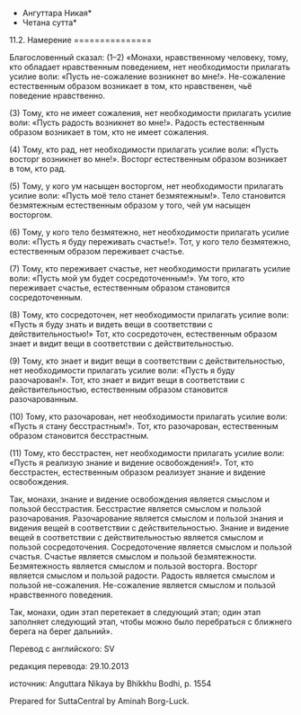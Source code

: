 * Ангуттара Никая*
* Четана сутта*

11\.2\. Намерение
\=\=\=\=\=\=\=\=\=\=\=\=\=\=\=

Благословенный сказал: \(1–2\) «Монахи, нравственному человеку, тому, кто обладает нравственным поведением, нет необходимости прилагать усилие воли: «Пусть не\-сожаление возникнет во мне\!»\. Не\-сожаление естественным образом возникает в том, кто нравственен, чьё поведение нравственно\.

\(3\) Тому, кто не имеет сожаления, нет необходимости прилагать усилие воли: «Пусть радость возникнет во мне\!»\. Радость естественным образом возникает в том, кто не имеет сожаления\.

\(4\) Тому, кто рад, нет необходимости прилагать усилие воли: «Пусть восторг возникнет во мне\!»\. Восторг естественным образом возникает в том, кто рад\.

\(5\) Тому, у кого ум насыщен восторгом, нет необходимости прилагать усилие воли: «Пусть моё тело станет безмятежным\!»\. Тело становится безмятежным естественным образом у того, чей ум насыщен восторгом\.

\(6\) Тому, у кого тело безмятежно, нет необходимости прилагать усилие воли: «Пусть я буду переживать счастье\!»\. Тот, у кого тело безмятежно, естественным образом переживает счастье\.

\(7\) Тому, кто переживает счастье, нет необходимости прилагать усилие воли: «Пусть мой ум будет сосредоточенным\!»\. Ум того, кто переживает счастье, естественным образом становится сосредоточенным\.

\(8\) Тому, кто сосредоточен, нет необходимости прилагать усилие воли: «Пусть я буду знать и видеть вещи в соответствии с действительностью\!» Тот, кто сосредоточен, естественным образом знает и видит вещи в соответствии с действительностью\.

\(9\) Тому, кто знает и видит вещи в соответствии с действительностью, нет необходимости прилагать усилие воли: «Пусть я буду разочарован\!»\. Тот, кто знает и видит вещи в соответствии с действительностью, естественным образом становится разочарованным\.

\(10\) Тому, кто разочарован, нет необходимости прилагать усилие воли: «Пусть я стану бесстрастным\!»\. Тот, кто разочарован, естественным образом становится бесстрастным\.

\(11\) Тому, кто бесстрастен, нет необходимости прилагать усилие воли: «Пусть я реализую знание и видение освобождения\!»\. Тот, кто бесстрастен, естественным образом реализует знание и видение освобождения\.

Так, монахи, знание и видение освобождения является смыслом и пользой бесстрастия\. Бесстрастие является смыслом и пользой разочарования\. Разочарование является смыслом и пользой знания и видения вещей в соответствии с действительностью\. Знание и видение вещей в соответствии с действительностью является смыслом и пользой сосредоточения\. Сосредоточение является смыслом и пользой счастья\. Счастье является смыслом и пользой безмятежности\. Безмятежность является смыслом и пользой восторга\. Восторг является смыслом и пользой радости\. Радость является смыслом и пользой не\-сожаления\. Не\-сожаление является смыслом и пользой нравственного поведения\.

Так, монахи, один этап перетекает в следующий этап; один этап заполняет следующий этап, чтобы можно было перебраться с ближнего берега на берег дальний»\.

Перевод с английского: SV

редакция перевода: 29\.10\.2013

источник: Anguttara Nikaya by Bhikkhu Bodhi, p\. 1554

Prepared for SuttaCentral by Aminah Borg\-Luck\.